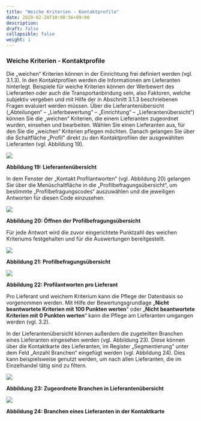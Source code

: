 ```yaml
---
title: "Weiche Kriterien - Kontaktprofile"
date: 2020-02-28T10:08:56+09:00
description: 
draft: false
collapsible: false
weight: 1
---
```

### Weiche Kriterien - Kontaktprofile

Die „weichen“ Kriterien können in der Einrichtung frei definiert werden (vgl. 3.1.3). In den 
Kontaktprofilen werden die Informationen am Lieferanten hinterlegt. Beispiele für weiche Kriterien können der Werbewert des Lieferanten oder auch die Transportanbindung sein, also 
Faktoren, welche subjektiv vergeben und mit Hilfe der in Abschnitt 3.1.3 beschriebenen Fragen evaluiert werden müssen.
Über die Lieferantenübersicht („Abteilungen“ – „Lieferbewertung“ – „Einrichtung“ – „Lieferantenübersicht“) können Sie die „weichen“ Kriterien, die einem Lieferanten zugeordnet wurden,
einsehen und bearbeiten. Wählen Sie einen Lieferanten aus, für den Sie die „weichen“ Kriterien pflegen möchten. Danach gelangen Sie über die Schaltfläche „Profil“ direkt zu den Kontaktprofilen der ausgewählten Lieferanten (vgl. Abbildung 19).

![](images/connectornav/easysupra/Abb19.png)

**Abbildung 19: Lieferantenübersicht**

In dem Fenster der „Kontakt Profilantworten“ (vgl. Abbildung 20) gelangen Sie über die Menüschaltfläche in die „Profilbefragungsübersicht“, um bestimmte „Profilbefragungscodes“ 
auszuwählen und die jeweiligen Antworten für diesen Code einzusehen. 

![](images/connectornav/easysupra/Abb20.png)

**Abbildung 20: Öffnen der Profilbefragungsübersicht**

Für jede Antwort wird die zuvor eingerichtete Punktzahl des weichen Kriteriums festgehalten 
und für die Auswertungen bereitgestellt. 

![](images/connectornav/easysupra/Abb21.png)

**Abbildung 21: Profilbefragungsübersicht**

![](images/connectornav/easysupra/Abb22.png)

**Abbildung 22: Profilantworten pro Lieferant**

Pro Lieferant und weichem Kriterium kann die Pflege der Datenbasis so vorgenommen werden. Mit Hilfe der Bewertungsgrundlage „**Nicht beantwortete Kriterien mit 100 Punkten werten**“ oder „**Nicht beantwortete Kriterien mit 0 Punkten werten**“ kann die Pflege am 
Lieferanten umgangen werden (vgl. 3.2).

In der Lieferantenübersicht können außerdem die zugeteilten Branchen eines Lieferanten 
eingesehen werden (vgl. Abbildung 23). Diese können über die Kontaktkarte des Lieferanten, 
im Register „Segmentierung“ unter dem Feld „Anzahl Branchen“ eingefügt werden (vgl. Abbildung 24). Dies kann beispielsweise genutzt werden, um nach allen Lieferanten, die im Einzelhandel tätig sind zu filtern.

![](images/connectornav/easysupra/Abb23.png)

**Abbildung 23: Zugeordnete Branchen in Lieferantenübersicht**

![](images/connectornav/easysupra/Abb24.png)

**Abbildung 24: Branchen eines Lieferanten in der Kontaktkarte**


